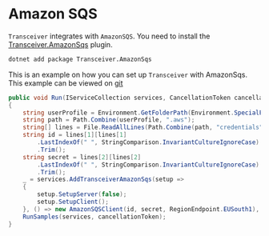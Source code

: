 # Amazon SQS

`Transceiver` integrates with `AmazonSQS`. You need to install the [Transceiver.AmazonSqs](https://www.nuget.org/packages/Transceiver.AmazonSqs) plugin.

```bash
dotnet add package Transceiver.AmazonSqs
```

This is an example on how you can set up `Transceiver` with AmazonSqs. This example can be viewed on [git](https://github.com/glacorSoul/Transceiver/blob/main/Trasceiver.Demo/Options/AmazonSqsOptions.cs)

```csharp
public void Run(IServiceCollection services, CancellationToken cancellationToken)
{
    string userProfile = Environment.GetFolderPath(Environment.SpecialFolder.UserProfile);
    string path = Path.Combine(userProfile, ".aws");
    string[] lines = File.ReadAllLines(Path.Combine(path, "credentials"));
    string id = lines[1][lines[1]
        .LastIndexOf(" ", StringComparison.InvariantCultureIgnoreCase)..]
        .Trim();
    string secret = lines[2][lines[2]
        .LastIndexOf(" ", StringComparison.InvariantCultureIgnoreCase)..]
        .Trim();
    _ = services.AddTransceiverAmazonSqs(setup =>
    {
        setup.SetupServer(false);
        setup.SetupClient();
    }, () => new AmazonSQSClient(id, secret, RegionEndpoint.EUSouth1), typeof(Program).Assembly);
    RunSamples(services, cancellationToken);
}
```